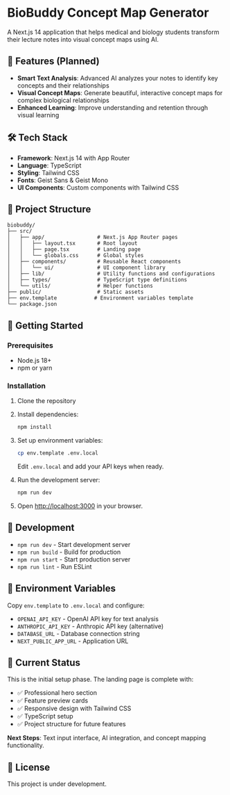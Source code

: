 # BioBuddy Concept Map Generator

A Next.js 14 application that helps medical and biology students transform their lecture notes into visual concept maps using AI.

## 🚀 Features (Planned)

- **Smart Text Analysis**: Advanced AI analyzes your notes to identify key concepts and their relationships
- **Visual Concept Maps**: Generate beautiful, interactive concept maps for complex biological relationships
- **Enhanced Learning**: Improve understanding and retention through visual learning

## 🛠️ Tech Stack

- **Framework**: Next.js 14 with App Router
- **Language**: TypeScript
- **Styling**: Tailwind CSS
- **Fonts**: Geist Sans & Geist Mono
- **UI Components**: Custom components with Tailwind CSS

## 📁 Project Structure

```
biobuddy/
├── src/
│   ├── app/                 # Next.js App Router pages
│   │   ├── layout.tsx       # Root layout
│   │   ├── page.tsx         # Landing page
│   │   └── globals.css      # Global styles
│   ├── components/          # Reusable React components
│   │   └── ui/              # UI component library
│   ├── lib/                 # Utility functions and configurations
│   ├── types/               # TypeScript type definitions
│   └── utils/               # Helper functions
├── public/                  # Static assets
├── env.template            # Environment variables template
└── package.json
```

## 🚀 Getting Started

### Prerequisites

- Node.js 18+ 
- npm or yarn

### Installation

1. Clone the repository
2. Install dependencies:
   ```bash
   npm install
   ```

3. Set up environment variables:
   ```bash
   cp env.template .env.local
   ```
   Edit `.env.local` and add your API keys when ready.

4. Run the development server:
   ```bash
   npm run dev
   ```

5. Open [http://localhost:3000](http://localhost:3000) in your browser.

## 🔧 Development

- `npm run dev` - Start development server
- `npm run build` - Build for production
- `npm run start` - Start production server
- `npm run lint` - Run ESLint

## 📝 Environment Variables

Copy `env.template` to `.env.local` and configure:

- `OPENAI_API_KEY` - OpenAI API key for text analysis
- `ANTHROPIC_API_KEY` - Anthropic API key (alternative)
- `DATABASE_URL` - Database connection string
- `NEXT_PUBLIC_APP_URL` - Application URL

## 🎯 Current Status

This is the initial setup phase. The landing page is complete with:
- ✅ Professional hero section
- ✅ Feature preview cards
- ✅ Responsive design with Tailwind CSS
- ✅ TypeScript setup
- ✅ Project structure for future features

**Next Steps**: Text input interface, AI integration, and concept mapping functionality.

## 📄 License

This project is under development.